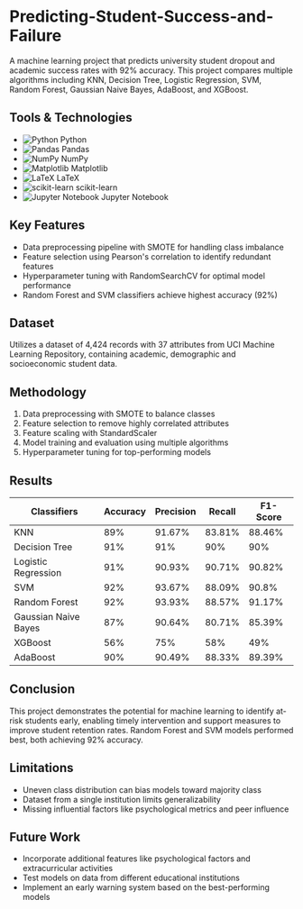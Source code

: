 # Predicting-Student-Success-and-Failure

A machine learning project that predicts university student dropout and academic success rates with 92% accuracy. This project compares multiple algorithms including KNN, Decision Tree, Logistic Regression, SVM, Random Forest, Gaussian Naive Bayes, AdaBoost, and XGBoost.

## Tools & Technologies
- ![Python](https://img.shields.io/badge/Python-3776AB?style=flat&logo=python&logoColor=white) Python
- ![Pandas](https://img.shields.io/badge/Pandas-150458?style=flat&logo=pandas&logoColor=white) Pandas
- ![NumPy](https://img.shields.io/badge/NumPy-013243?style=flat&logo=numpy&logoColor=white) NumPy
- ![Matplotlib](https://img.shields.io/badge/Matplotlib-008C45?style=flat&logo=matplotlib&logoColor=white) Matplotlib
- ![LaTeX](https://img.shields.io/badge/LaTeX-008080?style=flat&logo=latex&logoColor=white) LaTeX
- ![scikit-learn](https://img.shields.io/badge/scikit--learn-F7931E?style=flat&logo=scikit-learn&logoColor=white) scikit-learn
- ![Jupyter Notebook](https://img.shields.io/badge/Jupyter-FFB13B?style=flat&logo=jupyter&logoColor=white) Jupyter Notebook

## Key Features
- Data preprocessing pipeline with SMOTE for handling class imbalance
- Feature selection using Pearson's correlation to identify redundant features
- Hyperparameter tuning with RandomSearchCV for optimal model performance
- Random Forest and SVM classifiers achieve highest accuracy (92%)

## Dataset
Utilizes a dataset of 4,424 records with 37 attributes from UCI Machine Learning Repository, containing academic, demographic and socioeconomic student data.

## Methodology
1. Data preprocessing with SMOTE to balance classes
2. Feature selection to remove highly correlated attributes
3. Feature scaling with StandardScaler
4. Model training and evaluation using multiple algorithms
5. Hyperparameter tuning for top-performing models
   
## Results

| Classifiers           | Accuracy | Precision | Recall  | F1-Score |
|-----------------------|----------|-----------|---------|----------|
| KNN                   | 89%      | 91.67%    | 83.81%  | 88.46%   |
| Decision Tree         | 91%      | 91%       | 90%     | 90%      |
| Logistic Regression   | 91%      | 90.93%    | 90.71%  | 90.82%   |
| SVM                   | 92%      | 93.67%    | 88.09%  | 90.8%    |
| Random Forest         | 92%      | 93.93%    | 88.57%  | 91.17%   |
| Gaussian Naive Bayes  | 87%      | 90.64%    | 80.71%  | 85.39%   |
| XGBoost               | 56%      | 75%       | 58%     | 49%      |
| AdaBoost              | 90%      | 90.49%    | 88.33%  | 89.39%   |

## Conclusion
This project demonstrates the potential for machine learning to identify at-risk students early, enabling timely intervention and support measures to improve student retention rates. Random Forest and SVM models performed best, both achieving 92% accuracy.

## Limitations
- Uneven class distribution can bias models toward majority class
- Dataset from a single institution limits generalizability
- Missing influential factors like psychological metrics and peer influence

## Future Work
- Incorporate additional features like psychological factors and extracurricular activities
- Test models on data from different educational institutions
- Implement an early warning system based on the best-performing models

